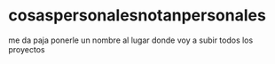 # cosaspersonalesnotanpersonales
me da paja ponerle un nombre al lugar donde voy a subir todos los proyectos
